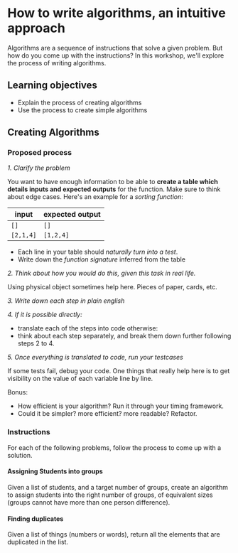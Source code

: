 # How to write algorithms, an intuitive approach

Algorithms are a sequence of instructions that solve a given problem.
But how do you come up with the instructions? In this workshop, we'll explore the process of writing algorithms.

## Learning objectives

*  Explain the process of creating algorithms
*  Use the process to create simple algorithms

## Creating Algorithms

### Proposed process

*1. Clarify the problem*

You want to have enough information to be able to **create a table which details inputs and expected outputs** for the function. Make sure to think about edge cases.
Here's an example for a _sorting function_:

| input | expected output |
|-----|-------|
| `[]` | `[]` |
| `[2,1,4]` | `[1,2,4]` |


- Each line in your table should *naturally turn into a test*.
- Write down the *function signature* inferred from the table

*2. Think about how you would do this, given this task in real life.*

Using physical object sometimes help here. Pieces of paper, cards, etc.

*3. Write down each step in plain english*

*4. If it is possible directly:*
  - translate each of the steps into code
  otherwise:
  - think about each step separately, and break them down further following steps 2 to 4.

*5. Once everything is translated to code, run your testcases*

If some tests fail, debug your code. One things that really help here is to get visibility on the value of each variable line by line.

Bonus:

- How efficient is your algorithm? Run it through your timing framework.
- Could it be simpler? more efficient? more readable? Refactor.

### Instructions

For each of the following problems, follow the process to come up with a solution.

#### Assigning Students into groups

Given a list of students, and a target number of groups, create an algorithm to assign students into the right number of groups, of equivalent sizes (groups cannot have more than one person difference).

#### Finding duplicates

Given a list of things (numbers or words), return all the elements that are duplicated in the list.

